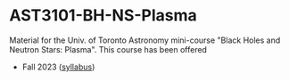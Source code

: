 # AST3101-BH-NS-Plasma

Material for the Univ. of Toronto Astronomy mini-course "Black Holes and Neutron Stars: Plasma".
This course has been offered

  * Fall 2023 ([syllabus](fall-2023/syllabus-fall-2023.md))
